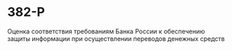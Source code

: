 # 382-P
Оценка соответствия требованиям Банка России к обеспечению защиты информации при осуществлении переводов денежных средств
